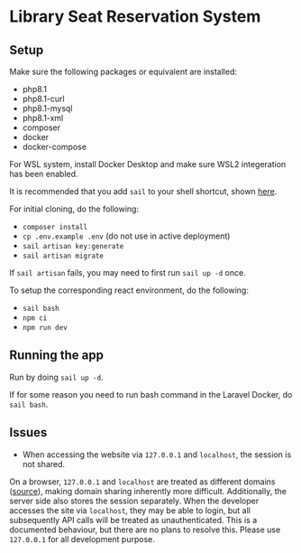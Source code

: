# Library Seat Reservation System

## Setup

Make sure the following packages or equivalent are installed:

- php8.1
- php8.1-curl
- php8.1-mysql
- php8.1-xml
- composer
- docker
- docker-compose

For WSL system, install Docker Desktop and make sure WSL2 integeration has been enabled.

It is recommended that you add `sail` to your shell shortcut, shown [here](https://laravel.com/docs/9.x/sail#configuring-a-bash-alias).

For initial cloning, do the following:

- `composer install`
- `cp .env.example .env` (do not use in active deployment)
- `sail artisan key:generate`
- `sail artisan migrate`

If `sail artisan` fails, you may need to first run `sail up -d` once.

To setup the corresponding react environment, do the following:

- `sail bash`
- `npm ci`
- `npm run dev`

## Running the app

Run by doing `sail up -d`.

If for some reason you need to run bash command in the Laravel Docker, do `sail bash`.

## Issues

- When accessing the website via `127.0.0.1` and `localhost`, the session is not shared.

On a browser, `127.0.0.1` and `localhost` are treated as different domains ([source](https://stackoverflow.com/a/10663798)), making domain sharing inherently more difficult. Additionally, the server side also stores the session separately. When the developer accesses the site via `localhost`, they may be able to login, but all subsequently API calls will be treated as unauthenticated. This is a documented behaviour, but there are no plans to resolve this. Please use `127.0.0.1` for all development purpose.

